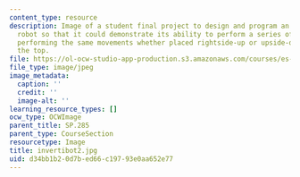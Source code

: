 ```yaml
---
content_type: resource
description: Image of a student final project to design and program an invertible
  robot so that it could demonstrate its ability to perform a series of specific movements,
  performing the same movements whether placed rightside-up or upside-down. View of
  the top.
file: https://ol-ocw-studio-app-production.s3.amazonaws.com/courses/es-293-lego-robotics-spring-2007/d34bb1b20d7bed66c19793e0aa652e77_invertibot2.jpg
file_type: image/jpeg
image_metadata:
  caption: ''
  credit: ''
  image-alt: ''
learning_resource_types: []
ocw_type: OCWImage
parent_title: SP.285
parent_type: CourseSection
resourcetype: Image
title: invertibot2.jpg
uid: d34bb1b2-0d7b-ed66-c197-93e0aa652e77
---
```

